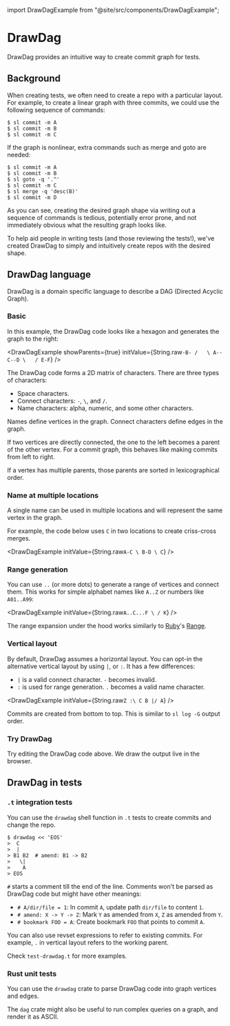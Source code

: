 import DrawDagExample from "@site/src/components/DrawDagExample";

# DrawDag

DrawDag provides an intuitive way to create commit graph for tests.

## Background

When creating tests, we often need to create a repo with a particular layout.
For example, to create a linear graph with three commits, we could use the
following sequence of commands:

```sl-shell-example
$ sl commit -m A
$ sl commit -m B
$ sl commit -m C
```

If the graph is nonlinear, extra commands such as merge and goto are needed:

```sl-shell-example
$ sl commit -m A
$ sl commit -m B
$ sl goto -q '.^'
$ sl commit -m C
$ sl merge -q 'desc(B)'
$ sl commit -m D
```

As you can see, creating the desired graph shape via writing out a sequence of
commands is tedious, potentially error prone, and not immediately obvious what
the resulting graph looks like.

To help aid people in writing tests (and those reviewing the tests!), we've
created DrawDag to simply and intuitively create repos with the desired shape.


## DrawDag language

DrawDag is a domain specific language to describe a DAG (Directed Acyclic Graph).

### Basic

In this example, the DrawDag code looks like a hexagon and generates the graph
to the right:

<DrawDagExample showParents={true} initValue={String.raw`
    -B-
   /   \
  A--C--D
   \   /
    E-F
`} />

The DrawDag code forms a 2D matrix of characters. There are three types of
characters:

- Space characters.
- Connect characters: `-`,  `\`, and `/`.
- Name characters: alpha, numeric, and some other characters.

Names define vertices in the graph. Connect characters define edges in the graph.

If two vertices are directly connected, the one to the left becomes a parent of
the other vertex. For a commit graph, this behaves like making commits from
left to right.

If a vertex has multiple parents, those parents are sorted in lexicographical
order.

### Name at multiple locations

A single name can be used in multiple locations and will represent the same
vertex in the graph.

For example, the code below uses `C` in two locations to create criss-cross
merges.

<DrawDagExample initValue={String.raw`
  A-C
   \
  B-D
   \
    C
`} />

### Range generation

You can use `..` (or more dots) to generate a range of vertices and connect
them. This works for simple alphabet names like `A..Z` or numbers like
`A01..A99`:

<DrawDagExample initValue={String.raw`
  A..C...F
      \ /
       K
`} />

The range expansion under the hood works similarly to
[Ruby](https://www.ruby-lang.org/)'s [Range](https://ruby-doc.org/core/Range.html).

### Vertical layout

By default, DrawDag assumes a horizontal layout. You can opt-in the alternative
vertical layout by using `|`, or `:`. It has a few differences:

- `|` is a valid connect character. `-` becomes invalid.
- `:` is used for range generation. `.` becomes a valid name character.

<DrawDagExample initValue={String.raw`
  Z
  :\
  C B
  |/
  A
`} />

Commits are created from bottom to top. This is similar to `sl log -G` output
order.

### Try DrawDag

Try editing the DrawDag code above. We draw the output live in the browser.

## DrawDag in tests

### `.t` integration tests

You can use the `drawdag` shell function in `.t` tests to create commits and
change the repo.

```sl-shell-example
$ drawdag << 'EOS'
>  C
>  |
> B1 B2  # amend: B1 -> B2
>   \|
>    A
> EOS
```

`#` starts a comment till the end of the line. Comments won't be parsed as
DrawDag code but might have other meanings:

- `# A/dir/file = 1`: In commit `A`, update path `dir/file` to content `1`.
- `# amend: X -> Y -> Z`: Mark `Y` as amended from `X`, `Z` as amended from `Y`.
- `# bookmark FOO = A`: Create bookmark `FOO` that points to commit `A`.

You can also use revset expressions to refer to existing commits. For example,
`.` in vertical layout refers to the working parent.

Check `test-drawdag.t` for more examples.

### Rust unit tests

You can use the `drawdag` crate to parse DrawDag code into graph vertices and
edges.

The `dag` crate might also be useful to run complex queries on a graph, and
render it as ASCII.
